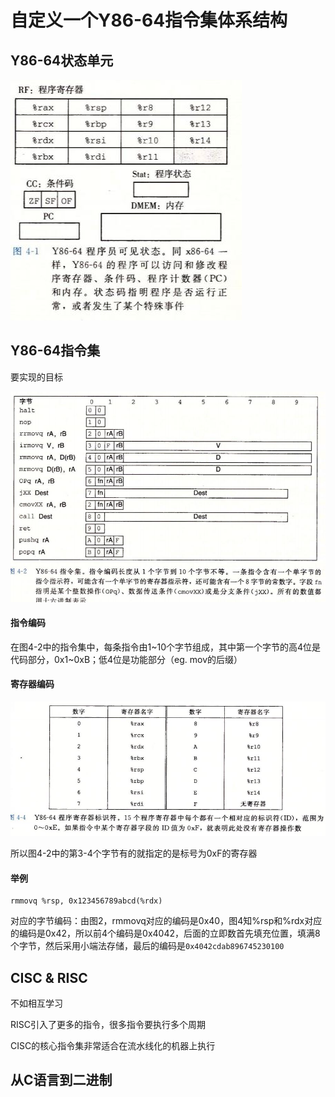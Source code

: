 # 自定义一个Y86-64指令集体系结构

## Y86-64状态单元

![](./img/4-1.JPG)

## Y86-64指令集

要实现的目标

![](./img/4-2.JPG)

#### 指令编码

在图4-2中的指令集中，每条指令由1~10个字节组成，其中第一个字节的高4位是代码部分，0x1~0xB；低4位是功能部分（eg. mov的后缀）

#### 寄存器编码

![](./img/4-3.JPG)

所以图4-2中的第3-4个字节有的就指定的是标号为0xF的寄存器

#### 举例

``` assembly
rmmovq %rsp, 0x123456789abcd(%rdx)
```

对应的字节编码：由图2，rmmovq对应的编码是0x40，图4知%rsp和%rdx对应的编码是0x42，所以前4个编码是0x4042，后面的立即数首先填充位置，填满8个字节，然后采用小端法存储，最后的编码是`0x4042cdab896745230100`

## CISC & RISC

不如相互学习

RISC引入了更多的指令，很多指令要执行多个周期

CISC的核心指令集非常适合在流水线化的机器上执行

## 从C语言到二进制

